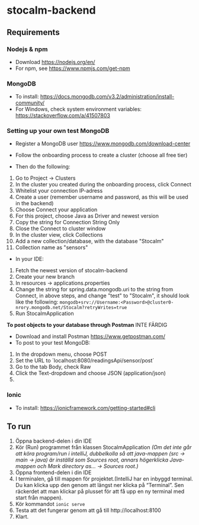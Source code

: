 # stocalm-backend

## Requirements

### Nodejs & npm
* Download https://nodejs.org/en/
* For npm, see https://www.npmjs.com/get-npm

### MongoDB 
* To install: https://docs.mongodb.com/v3.2/administration/install-community/
* For Windows, check system environment variables: https://stackoverflow.com/a/41507803

### Setting up your own test MongoDB
* Register a MongoDB user https://www.mongodb.com/download-center
* Follow the onboarding process to create a cluster (choose all free tier)

* Then do the following:
1. Go to Project -> Clusters
1. In the cluster you created during the onboarding process, click Connect
1. Whitelist your connection IP-adress
1. Create a user (remember username and password, as this will be used in the backend)
1. Choose Connect your application
1. For this project, choose Java as Driver and newest version
1. Copy the string for Connection String Only
1. Close the Connect to cluster window
1. In the cluster view, click Collections
1. Add a new collection/database, with the database "Stocalm"
1. Collection name as "sensors"

* In your IDE:
1. Fetch the newest version of stocalm-backend
1. Create your new branch
1. In resources -> applications.properties
1. Change the string for spring.data.mongodb.uri to the string from Connect, in above steps, and change "test" to "Stocalm", it should look like the following: `mongodb+srv://Username:<Password>@cluster0-nrory.mongodb.net/Stocalm?retryWrites=true`
1. Run StocalmApplication 

**To post objects to your database through Postman** INTE FÄRDIG
* Download and install Postman https://www.getpostman.com/
* To post to your test MongoDB:
1. In the dropdown menu, choose POST
1. Set the URL to ´localhost:8080/readingsApi/sensor/post´
1. Go to the tab Body, check Raw
1. Click the Text-dropdown and choose JSON (application/json)
1. 



### Ionic 
* To install: https://ionicframework.com/getting-started#cli

## To run
1. Öppna backend-delen i din IDE 
1. Kör (Run) programmet från klassen StocalmApplication 
_(Om det inte går att köra program/run i intelliJ, dubbelkolla så att java-mappen (src -> main -> java) är inställd som Sources root, annars högerklicka Java-mappen och Mark directory as... -> Sources root.)_
1. Öppna frontend-delen i din IDE
1. I terminalen, gå till mappen för projektet.(IntelliJ har en inbyggd terminal. Du kan klicka upp den genom att längst ner klicka på “Terminal”. Sen räckerdet att man klickar på plusset för att få upp en ny terminal med start från mappen).
1. Kör kommandot `ionic serve`
1. Testa att det fungerar genom att gå till ​http://localhost:8100 
1. Klart.
